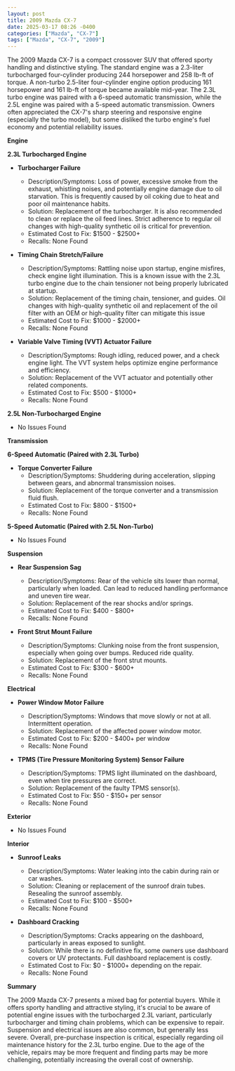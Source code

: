 ```yaml
---
layout: post
title: 2009 Mazda CX-7
date: 2025-03-17 08:26 -0400
categories: ["Mazda", "CX-7"]
tags: ["Mazda", "CX-7", "2009"]
---
```

The 2009 Mazda CX-7 is a compact crossover SUV that offered sporty handling and distinctive styling. The standard engine was a 2.3-liter turbocharged four-cylinder producing 244 horsepower and 258 lb-ft of torque. A non-turbo 2.5-liter four-cylinder engine option producing 161 horsepower and 161 lb-ft of torque became available mid-year. The 2.3L turbo engine was paired with a 6-speed automatic transmission, while the 2.5L engine was paired with a 5-speed automatic transmission. Owners often appreciated the CX-7's sharp steering and responsive engine (especially the turbo model), but some disliked the turbo engine's fuel economy and potential reliability issues.

**Engine**

**2.3L Turbocharged Engine**

*   **Turbocharger Failure**
    *   Description/Symptoms: Loss of power, excessive smoke from the exhaust, whistling noises, and potentially engine damage due to oil starvation. This is frequently caused by oil coking due to heat and poor oil maintenance habits.
    *   Solution: Replacement of the turbocharger. It is also recommended to clean or replace the oil feed lines. Strict adherence to regular oil changes with high-quality synthetic oil is critical for prevention.
    *   Estimated Cost to Fix: $1500 - $2500+
    *   Recalls: None Found

*   **Timing Chain Stretch/Failure**
    *   Description/Symptoms: Rattling noise upon startup, engine misfires, check engine light illumination. This is a known issue with the 2.3L turbo engine due to the chain tensioner not being properly lubricated at startup.
    *   Solution: Replacement of the timing chain, tensioner, and guides. Oil changes with high-quality synthetic oil and replacement of the oil filter with an OEM or high-quality filter can mitigate this issue
    *   Estimated Cost to Fix: $1000 - $2000+
    *   Recalls: None Found

*   **Variable Valve Timing (VVT) Actuator Failure**
    *   Description/Symptoms: Rough idling, reduced power, and a check engine light. The VVT system helps optimize engine performance and efficiency.
    *   Solution: Replacement of the VVT actuator and potentially other related components.
    *   Estimated Cost to Fix: $500 - $1000+
    *   Recalls: None Found

**2.5L Non-Turbocharged Engine**

*   No Issues Found

**Transmission**

**6-Speed Automatic (Paired with 2.3L Turbo)**

*   **Torque Converter Failure**
    *   Description/Symptoms: Shuddering during acceleration, slipping between gears, and abnormal transmission noises.
    *   Solution: Replacement of the torque converter and a transmission fluid flush.
    *   Estimated Cost to Fix: $800 - $1500+
    *   Recalls: None Found

**5-Speed Automatic (Paired with 2.5L Non-Turbo)**

*   No Issues Found

**Suspension**

*   **Rear Suspension Sag**
    *   Description/Symptoms: Rear of the vehicle sits lower than normal, particularly when loaded. Can lead to reduced handling performance and uneven tire wear.
    *   Solution: Replacement of the rear shocks and/or springs.
    *   Estimated Cost to Fix: $400 - $800+
    *   Recalls: None Found

*   **Front Strut Mount Failure**
    *   Description/Symptoms: Clunking noise from the front suspension, especially when going over bumps. Reduced ride quality.
    *   Solution: Replacement of the front strut mounts.
    *   Estimated Cost to Fix: $300 - $600+
    *   Recalls: None Found

**Electrical**

*   **Power Window Motor Failure**
    *   Description/Symptoms: Windows that move slowly or not at all. Intermittent operation.
    *   Solution: Replacement of the affected power window motor.
    *   Estimated Cost to Fix: $200 - $400+ per window
    *   Recalls: None Found

*   **TPMS (Tire Pressure Monitoring System) Sensor Failure**
    *   Description/Symptoms: TPMS light illuminated on the dashboard, even when tire pressures are correct.
    *   Solution: Replacement of the faulty TPMS sensor(s).
    *   Estimated Cost to Fix: $50 - $150+ per sensor
    *   Recalls: None Found

**Exterior**

*   No Issues Found

**Interior**

*   **Sunroof Leaks**
    *   Description/Symptoms: Water leaking into the cabin during rain or car washes.
    *   Solution: Cleaning or replacement of the sunroof drain tubes. Resealing the sunroof assembly.
    *   Estimated Cost to Fix: $100 - $500+
    *   Recalls: None Found

*   **Dashboard Cracking**
    *   Description/Symptoms: Cracks appearing on the dashboard, particularly in areas exposed to sunlight.
    *   Solution: While there is no definitive fix, some owners use dashboard covers or UV protectants. Full dashboard replacement is costly.
    *   Estimated Cost to Fix: $0 - $1000+ depending on the repair.
    *   Recalls: None Found

**Summary**

The 2009 Mazda CX-7 presents a mixed bag for potential buyers. While it offers sporty handling and attractive styling, it's crucial to be aware of potential engine issues with the turbocharged 2.3L variant, particularly turbocharger and timing chain problems, which can be expensive to repair. Suspension and electrical issues are also common, but generally less severe. Overall, pre-purchase inspection is critical, especially regarding oil maintenance history for the 2.3L turbo engine. Due to the age of the vehicle, repairs may be more frequent and finding parts may be more challenging, potentially increasing the overall cost of ownership.

